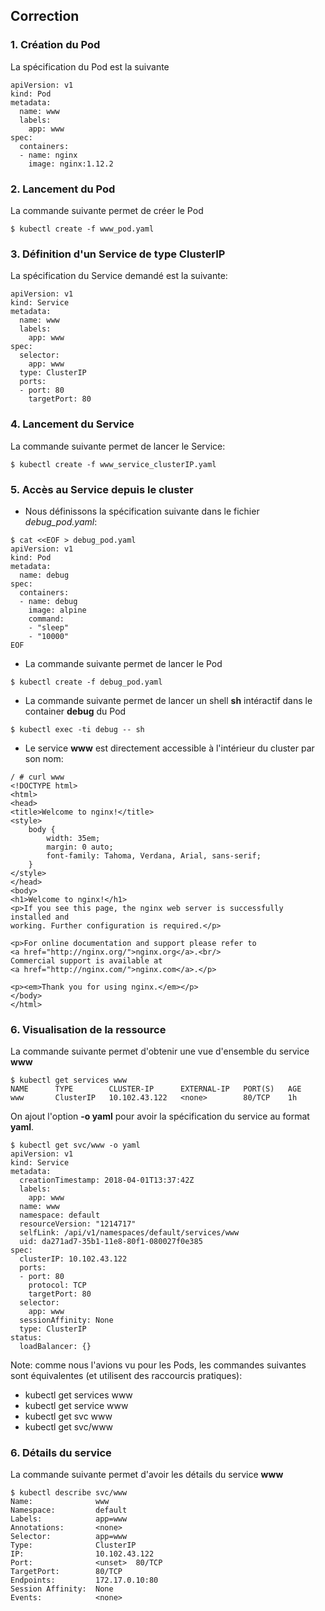 ## Correction

### 1. Création du Pod

La spécification du Pod est la suivante

```
apiVersion: v1
kind: Pod
metadata:
  name: www
  labels:
    app: www
spec:
  containers:
  - name: nginx
    image: nginx:1.12.2
```

### 2. Lancement du Pod

La commande suivante permet de créer le Pod

```
$ kubectl create -f www_pod.yaml
```

### 3. Définition d'un Service de type ClusterIP

La spécification du Service demandé est la suivante:

```
apiVersion: v1
kind: Service
metadata:
  name: www
  labels:
    app: www
spec:
  selector:
    app: www
  type: ClusterIP
  ports:
  - port: 80
    targetPort: 80
```

### 4. Lancement du Service

La commande suivante permet de lancer le Service:

```
$ kubectl create -f www_service_clusterIP.yaml
```

### 5. Accès au Service depuis le cluster

- Nous définissons la spécification suivante dans le fichier *debug_pod.yaml*:

```
$ cat <<EOF > debug_pod.yaml
apiVersion: v1
kind: Pod
metadata:
  name: debug
spec:
  containers:
  - name: debug
    image: alpine
    command:
    - "sleep"
    - "10000"
EOF
```

- La commande suivante permet de lancer le Pod

```
$ kubectl create -f debug_pod.yaml
```

- La commande suivante permet de lancer un shell **sh** intéractif dans le container **debug** du Pod

```
$ kubectl exec -ti debug -- sh
```

- Le service **www** est directement accessible à l'intérieur du cluster par son nom:

```
/ # curl www
<!DOCTYPE html>
<html>
<head>
<title>Welcome to nginx!</title>
<style>
    body {
        width: 35em;
        margin: 0 auto;
        font-family: Tahoma, Verdana, Arial, sans-serif;
    }
</style>
</head>
<body>
<h1>Welcome to nginx!</h1>
<p>If you see this page, the nginx web server is successfully installed and
working. Further configuration is required.</p>

<p>For online documentation and support please refer to
<a href="http://nginx.org/">nginx.org</a>.<br/>
Commercial support is available at
<a href="http://nginx.com/">nginx.com</a>.</p>

<p><em>Thank you for using nginx.</em></p>
</body>
</html>
```

### 6. Visualisation de la ressource

La commande suivante permet d'obtenir une vue d'ensemble du service **www**

```
$ kubectl get services www
NAME      TYPE        CLUSTER-IP      EXTERNAL-IP   PORT(S)   AGE
www       ClusterIP   10.102.43.122   <none>        80/TCP    1h
```

On ajout l'option **-o yaml** pour avoir la spécification du service au format **yaml**.

```
$ kubectl get svc/www -o yaml
apiVersion: v1
kind: Service
metadata:
  creationTimestamp: 2018-04-01T13:37:42Z
  labels:
    app: www
  name: www
  namespace: default
  resourceVersion: "1214717"
  selfLink: /api/v1/namespaces/default/services/www
  uid: da271ad7-35b1-11e8-80f1-080027f0e385
spec:
  clusterIP: 10.102.43.122
  ports:
  - port: 80
    protocol: TCP
    targetPort: 80
  selector:
    app: www
  sessionAffinity: None
  type: ClusterIP
status:
  loadBalancer: {}
```

Note: comme nous l'avions vu pour les Pods, les commandes suivantes sont équivalentes (et utilisent des raccourcis pratiques):
- kubectl get services www
- kubectl get service www
- kubectl get svc www
- kubectl get svc/www

### 6. Détails du service

La commande suivante permet d'avoir les détails du service **www**

```
$ kubectl describe svc/www
Name:              www
Namespace:         default
Labels:            app=www
Annotations:       <none>
Selector:          app=www
Type:              ClusterIP
IP:                10.102.43.122
Port:              <unset>  80/TCP
TargetPort:        80/TCP
Endpoints:         172.17.0.10:80
Session Affinity:  None
Events:            <none>
```


